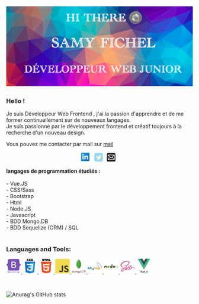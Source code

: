 # ![Samy-Fichel](https://github.com/Samy-Fichel/Samy-Fichel/blob/main/banner.png)

### Hello ! ###
Je suis Développeur Web Frontend , j'ai la passion d'apprendre et de me former continuellement sur de nouveaux langages.<br>
Je suis passionné par le développement frontend et créatif toujours à la recherche d'un nouveau design. 


Vous pouvez me contacter par mail sur [mail](mailto:samyfichel@gmail.com)

<p align="center">
  <a href="https://www.linkedin.com/in/samf/"><img height="25" src="https://github.com/Samy-Fichel/Samy-Fichel/blob/main/logo%20linkedin.png"></a>&nbsp;&nbsp;
  <a href="https://twitter.com/FichelSamy/"><img height="23" src= "https://github.com/Samy-Fichel/Samy-Fichel/blob/main/twitter.png"></a>&nbsp;&nbsp;
  <a href="mailto:samyfichel@gmail.com"><img height="23" src= "https://github.com/Samy-Fichel/Samy-Fichel/blob/main/mail.png"></a>&nbsp;&nbsp;
</p>


<summary><strong>langages de programmation étudiés :</strong></summary>
  <br>
  - Vue.JS<br>
  - CSS/Sass<br>
  - Bootstrap<br>
  - Html<br>
  - Node.JS<br>
  - Javascript<br>
  - BDD Mongo.DB<br>
  - BDD Sequelize (ORM) / SQL<br>
  <br>
  
  <h3 align="left">Languages and Tools:</h3>
<p align="left"> <a href="https://getbootstrap.com" target="_blank" rel="noreferrer"> <img src="https://raw.githubusercontent.com/devicons/devicon/master/icons/bootstrap/bootstrap-plain-wordmark.svg" alt="bootstrap" width="40" height="40"/> </a> <a href="https://www.w3schools.com/css/" target="_blank" rel="noreferrer"> <img src="https://raw.githubusercontent.com/devicons/devicon/master/icons/css3/css3-original-wordmark.svg" alt="css3" width="40" height="40"/> </a> <a href="https://www.w3.org/html/" target="_blank" rel="noreferrer"> <img src="https://raw.githubusercontent.com/devicons/devicon/master/icons/html5/html5-original-wordmark.svg" alt="html5" width="40" height="40"/> </a> <a href="https://developer.mozilla.org/en-US/docs/Web/JavaScript" target="_blank" rel="noreferrer"> <img src="https://raw.githubusercontent.com/devicons/devicon/master/icons/javascript/javascript-original.svg" alt="javascript" width="40" height="40"/> </a> <a href="https://www.mongodb.com/" target="_blank" rel="noreferrer"> <img src="https://raw.githubusercontent.com/devicons/devicon/master/icons/mongodb/mongodb-original-wordmark.svg" alt="mongodb" width="40" height="40"/> </a> <a href="https://www.mysql.com/" target="_blank" rel="noreferrer"> <img src="https://raw.githubusercontent.com/devicons/devicon/master/icons/mysql/mysql-original-wordmark.svg" alt="mysql" width="40" height="40"/> </a> <a href="https://nodejs.org" target="_blank" rel="noreferrer"> <img src="https://raw.githubusercontent.com/devicons/devicon/master/icons/nodejs/nodejs-original-wordmark.svg" alt="nodejs" width="40" height="40"/> </a> <a href="https://sass-lang.com" target="_blank" rel="noreferrer"> <img src="https://raw.githubusercontent.com/devicons/devicon/master/icons/sass/sass-original.svg" alt="sass" width="40" height="40"/> </a> <a href="https://vuejs.org/" target="_blank" rel="noreferrer"> <img src="https://raw.githubusercontent.com/devicons/devicon/master/icons/vuejs/vuejs-original-wordmark.svg" alt="vuejs" width="40" height="40"/> </a> </p>

<br>

![Anurag's GitHub stats](https://github-readme-stats.vercel.app/api?username=Samy-Fichel&show_icons=true&theme=tokyonight)

<br>
